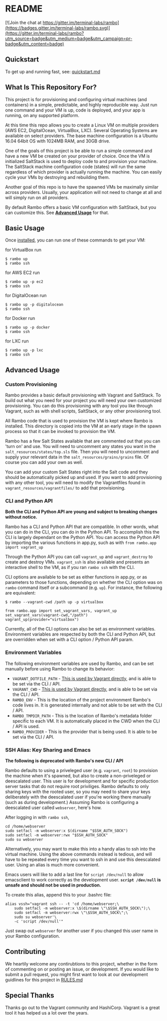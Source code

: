 # README

[![Join the chat at https://gitter.im/terminal-labs/rambo](https://badges.gitter.im/terminal-labs/rambo.svg)](https://gitter.im/terminal-labs/rambo?utm_source=badge&utm_medium=badge&utm_campaign=pr-badge&utm_content=badge)

## Quickstart
To get up and running fast, see: [quickstart.md](docs/quickstart.md)

## What Is This Repository For?
This project is for provisioning and configuring virtual machines (and containers) in a simple, predictable, and highly reproducible way. Just run one command and your VM is up, code is deployed, and your app is running, on any supported platform.

At this time this repo allows you to create a Linux VM on multiple providers (AWS EC2, DigitalOcean, VirtualBox, LXC). Several Operating Systems are available on select providers. The base machine configuration is a Ubuntu 16.04 64bit OS with 1024MB RAM, and 30GB drive.

One of the goals of this project is be able to run a simple command and have a new VM be created on your provider of choice. Once the VM is initialized SaltStack is used to deploy code to and provision your machine. The SaltStack machine configuration code (states) will run the same regardless of which provider is actually running the machine. You can easily cycle your VMs by destroying and rebuilding them.

Another goal of this repo is to have the spawned VMs be maximally similar across providers. Usually, your application will not need to change at all and will simply run on all providers.

By default Rambo offers a basic VM configuration with SaltStack, but you can customize this. See [**Advanced Usage**](#advanced-usage) for that.

## Basic Usage
Once [installed](docs/quickstart.md#installation), you can run one of these commands to get your VM:

for VirtualBox run
```
$ rambo up
$ rambo ssh
```

for AWS EC2 run
```
$ rambo up -p ec2
$ rambo ssh
```

for DigitalOcean run
```
$ rambo up -p digitalocean
$ rambo ssh
```

for Docker run
```
$ rambo up -p docker
$ rambo ssh
```

for LXC run
```
$ rambo up -p lxc
$ rambo ssh
```

## Advanced Usage

### Custom Provisioning
Rambo provides a basic default provisioning with Vagrant and SaltStack. To build out what you need for your project you will need your own customized provisioning. You can do this provisioning with any tool you like through Vagrant, such as with shell scripts, SaltStack, or any other provisioning tool.

All Rambo code that is used to provision the VM is kept where Rambo is installed. This directory is copied into the VM at an early stage in the spawn process so that it can be invoked to provision the VM.

Rambo has a few Salt States available that are commented out that you can 'turn on' and use. You will need to uncomment any states you want in the `salt_resources/states/top.sls` file. Then you will need to uncomment and supply your relevant data in the `salt_resources/grains/grains` file. Of course you can add your own as well.

You can add your custom Salt States right into the Salt code and they should be automatically picked up and used. If you want to add provisioning with any other tool, you will need to modify the Vagrantfiles found in `vagrant_resources/vagrantfiles/` to add that provisioning.

### CLI and Python API

**Both the CLI and Python API are young and subject to breaking changes without notice.**


Rambo has a CLI and Python API that are compatible. In other words, what you can do in the CLI, you can do in the Python API. To accomplish this the CLI is largely dependant on the Python API. You can access the Python API by importing the various functions in app.py, such as with `from rambo.app import vagrant_up`

Through the Python API you can call `vagrant_up` and `vagrant_destroy` to create and destroy VMs. `vagrant_ssh` is also available and presents an interactive shell to the VM, as if you ran `rambo ssh` with the CLI.

CLI options are available to be set as either functions in app.py, or as parameters to those functions, depending on whether the CLI option was on `rambo` command itself or a subcommand (e.g. `up`). For instance, the following are equivalent:

```
$ rambo --vagrant-cwd /path up -p virtualbox
```
```
from rambo.app import set_vagrant_vars, vagrant_up
set_vagrant_vars(vagrant-cwd,"/path")
vagrant_up(provider="virtualbox")
```

Currently, all of the CLI options can also be set as environment variables. Environment variables are respected by both the CLI and Python API, but are overridden when set with a CLI option / Python API param.

### Environment Variables

The following environment variables are used by Rambo, and can be set manually before using Rambo to change its behavior:

- `VAGRANT_DOTFILE_PATH` - [This is used by Vagrant directly](https://www.vagrantup.com/docs/other/environmental-variables.html#vagrant_dotfile_path), and is able to be set via the CLI / API.
- `VAGRANT_CWD` - [This is used by Vagrant directly](https://www.vagrantup.com/docs/other/environmental-variables.html#vagrant_cwd), and is able to be set via the CLI / API.
- `RAMBO_ENV` - This is the location of the project environment Rambo's code lives in. It is generated internally and not able to be set with the CLI / API.
- `RAMBO_TMPDIR_PATH` - This is the location of Rambo's metadata folder specific to each VM. It is automatically placed in the CWD when the CLI / API is used.
- `RAMBO_PROVIDER` - This is the provider that is being used. It is able to be set via the CLI / API.

### SSH Alias: Key Sharing and Emacs

**The following is deprecated with Rambo's new CLI / API**

Rambo defaults to using a priveleged user (e.g. `vagrant`, `root`) to provision the machine when it's spawned, but also to create a non-priveleged or deescalated user. This user is for development and for specific production server tasks that do not require root priviliges. Rambo defaults to only sharing keys with the rooted user, so you may need to share your keys deliberately with the deescalated user if you're working there manually (such as during development.) Assuming Rambo is configuring a deescalated user called `webserver`, here's how.

After logging in with `rambo ssh`,

```
cd /home/webserver
sudo setfacl -m webserver:x $(dirname "$SSH_AUTH_SOCK")
sudo setfacl -m webserver:rwx "$SSH_AUTH_SOCK"
sudo su webserver
```

Alternatively, you may want to make this into a handy alias to ssh into the virtual machine.
Using the above commands instead is tedious, and will have to be repeated every time you want to ssh in and use this deescalated user.
Using an alias is much more convenient.

Emacs users will like to add a last line for `script /dev/null` to allow emacsclient to work correctly as the development user.
**`script /dev/null` is unsafe and should not be used in production.**

To create this alias, append this to your .bashrc file:

```
alias vssh="vagrant ssh -- -t 'cd /home/webserver;\
    sudo setfacl -m webserver:x \$(dirname \"\$SSH_AUTH_SOCK\");\
    sudo setfacl -m webserver:rwx \"\$SSH_AUTH_SOCK\";\
    sudo su webserver'\
    -c 'script /dev/null'"
```

Just swap out `webserver` for another user if you changed this user name in your Rambo configuration.

## Contributing
We heartily welcome any contirubtions to this project, whether in the form of commenting on or posting an issue, or development. If you would like to submit a pull request, you might first want to look at our development guidlines for this project in [RULES.md](https://github.com/terminal-labs/rambo/blob/master/RULES.md)

## Special Thanks
Thanks go out to the Vagrant community and HashiCorp. Vagrant is a great tool it has helped us a lot over the years.
